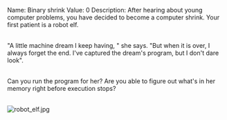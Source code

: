 Name: Binary shrink
Value: 0
Description: After hearing about young computer problems, you have decided to become a computer shrink. Your first patient is a robot elf.
<br><br>

"A little machine dream I keep having, " she says. "But when it is over, I always forget the end. I've captured the dream's program, but I don't dare look".
<br><br>

Can you run the program for her? Are you able to figure out what's in her memory right before execution stops?
<br><br>

![robot_elf.jpg](/files/550e8b733e1ab76bb2ce4f048428500c/robot_elf.jpg)
